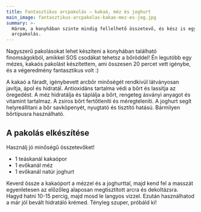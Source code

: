 ```yaml
---
title: Fantasztikus arcpakolás – kakaó, méz és joghurt
main_image: fantasztikus-arcpakolas-kakao-mez-es-jog.jpg
summary: >-
  Három, a konyhában szinte mindig fellelhető összetevő, és kész is egy remek
  arcpakolás.
---
```


Nagyszerű pakolásokat lehet készíteni a konyhában található finomságokból, amikkel 
SOS csodákat tehetsz a bőröddel! Én legutóbb egy mézes, kakaós pakolást készítettem,
ami összesen 20 percet vett igénybe, és a végeredmény fantasztikus volt :)

A kakaó a fáradt, igénybevett arcbőr minőségét rendkívül látványosan javítja,
ápol és hidratál. Antioxidáns tartalma védi a bőrt és lassítja az öregedést. A
méz hidratálja és táplálja a bőrt, rengeteg ásványi anyagot és vitamint
tartalmaz. A zsíros bőrt fertőtleníti és méregteleníti. A joghurt segít
helyreállítani a bőr savköpenyét, nyugtató és tisztító hatású. Bármilyen
bőrtípusra használható.

## A pakolás elkészítése
Használj jó minőségű összetevőket!

*   1 teáskanál kakaópor
*   1 evőkanál méz
*   1 evőkanál natúr joghurt

Keverd össze a kakaóport a mézzel és a joghurttal, majd kend fel a masszát
egyenletesen az előzőleg alaposan megtisztított arcra és dekoltázsra. Hagyd hatni
10-15 percig, majd mosd le langyos vízzel. Ezután használhatod a már jól bevált
hidratáló krémed. Tényleg szuper, próbáld ki!



